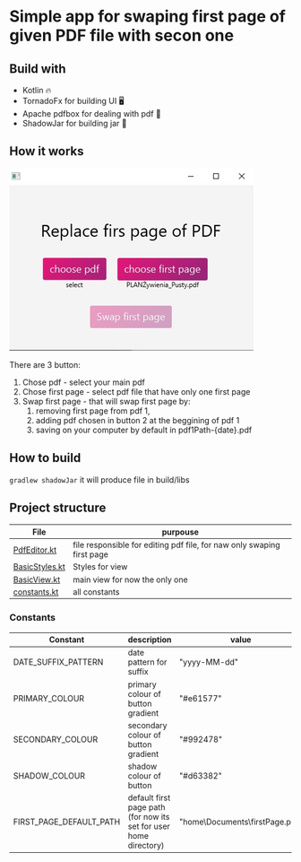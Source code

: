 # Simple app for swaping first page of given PDF file with secon one
## Build with
-  Kotlin 🔥
-  TornadoFx for building UI 🖥
-  Apache pdfbox for dealing with pdf 📃
-  ShadowJar for building jar 🚧
## How it works

![how it works](readme-app-image.jpg)

There are 3 button:
1. Chose pdf - select your main pdf
1. Chose first page - select pdf file that have only one first page
1. Swap first page - that will swap first page by:
    1. removing first page from pdf 1,
    1. adding pdf chosen in button 2 at the beggining of pdf 1 
    1. saving on your computer by default in pdf1Path-{date}.pdf 
   
## How to build
`gradlew shadowJar` 
it will produce file in build/libs
## Project structure

| File                                                                               | purpouse                                                               |
|------------------------------------------------------------------------------------|------------------------------------------------------------------------|
|[PdfEditor.kt](/src/main/kotlin/xyz/manka/pdffirstpageswaper/services/PdfEditor.kt) | file responsible for editing pdf file, for naw only swaping first page |
|[BasicStyles.kt](/src/main/kotlin/xyz/manka/pdffirstpageswaper/views/BasicStyles.kt)| Styles for view                                                        |
|[BasicView.kt](/src/main/kotlin/xyz/manka/pdffirstpageswaper/views/BasicView.kt)    | main view for now the only one                                         |
|[constants.kt](/src/main/kotlin/xyz/manka/pdffirstpageswaper/constants.kt)          | all constants                                                          |

### Constants
| Constant               |description                                                                            | value                                               |
|------------------------|---------------------------------------------------------------------------------------|-----------------------------------------------------|
|DATE_SUFFIX_PATTERN     |date pattern for suffix                                                                | "yyyy-MM-dd"|
|PRIMARY_COLOUR          |primary colour of button gradient                                                      | "#e61577"|
|SECONDARY_COLOUR        |secondary colour of button gradient                                                    |"#992478"|
|SHADOW_COLOUR           |shadow colour of button                                                                |"#d63382"|
|FIRST_PAGE_DEFAULT_PATH |default first page path (for now its set for user home directory)| "home\\Documents\\firstPage.pdf"|
